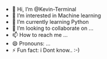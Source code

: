 - 👋 Hi, I’m @Kevin-Terminal
- 👀 I’m interested in Machine learning
- 🌱 I’m currently learning Python
- 💞️ I’m looking to collaborate on ...
- 📫 How to reach me ...
- 😄 Pronouns: ...
- ⚡ Fun fact: i Dont know.. :-)

<!---
Kevin-Terminal/Kevin-Terminal is a ✨ special ✨ repository because its `README.md` (this file) appears on your GitHub profile.
You can click the Preview link to take a look at your changes.
--->
